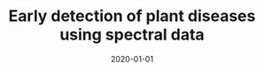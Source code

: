 ---
title: "Early detection of plant diseases using spectral data"
collection: publications
permalink: /publication/2020-early-detection-of-plant-diseases
date: 2020-01-01
venue: 'International Conference on Applications of Intelligent Systems'
paperurl: '/files/Owomugisha_2020_Spectral.pdf'
citation: 'Godliver Owomugisha, Ephraim Nuwamanya, John A Quinn, Michael Biehl, Ernest Mwebaze'
---